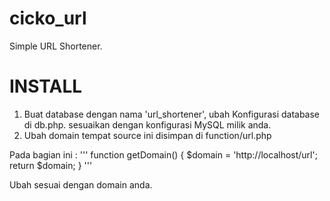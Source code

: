 # cicko_url
Simple URL Shortener.

# INSTALL

1. Buat database dengan nama 'url_shortener', ubah Konfigurasi database di db.php. sesuaikan dengan konfigurasi MySQL milik anda.
2. Ubah domain tempat source ini disimpan di function/url.php

Pada bagian ini :
'''
function getDomain() {
	$domain = 'http://localhost/url';
	return $domain;
}
'''

Ubah sesuai dengan domain anda.